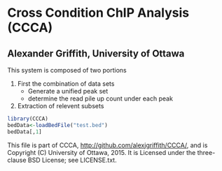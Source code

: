 Cross Condition ChIP Analysis (CCCA)
==
Alexander Griffith, University of Ottawa
--

This system is composed of two portions


1. First the combination of data sets
   - Generate a unified peak set
   - determine the read pile up count
     under each peak
2. Extraction of relevent subsets

```r
library(CCCA)
bedData<-loadBedFile("test.bed")
bedData[,1]
```

This file is part of CCCA, http://github.com/alexjgriffith/CCCA/, and is Copyright (C) University of Ottawa, 2015. It is Licensed under the three-clause BSD License; see LICENSE.txt.

